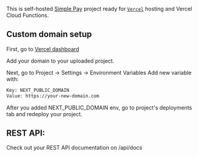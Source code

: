 This is self-hosted [Simple Pay](https://simplepay.ai) project ready for [`Vercel`](https://vercel.com/) hosting and Vercel Cloud Functions.

## Custom domain setup

First, go to [Vercel dashboard](https://vercel.com)

Add your domain to your uploaded project.

Next, go to Project -> Settings -> Environment Variables
Add new variable with:

```bash
Key: NEXT_PUBLIC_DOMAIN
Value: https://your-new-domain.com
```

After you added NEXT_PUBLIC_DOMAIN env, go to project's deployments tab and redeploy your project.

## REST API:

Check out your REST API documentation on /api/docs

